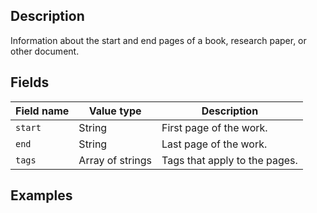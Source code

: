 ## Description

Information about the start and end pages of a book, research paper, or other document.

## Fields

Field name | Value type | Description
-----------|------------|------------
`start` | String | First page of the work.
`end` | String | Last page of the work.
`tags` | Array of strings | Tags that apply to the pages.

## Examples
